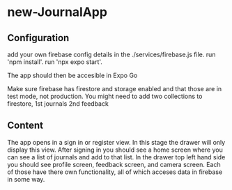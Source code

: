 # new-JournalApp

## Configuration
add your own firebase config details in the ./services/firebase.js file.
run 'npm install'.
run 'npx expo start'.

The app should then be accesible in Expo Go

Make sure firebase has firestore and storage enabled and that those are in test mode, not production.
You might need to add two collections to firestore, 1st journals 2nd feedback

## Content
The app opens in a sign in or register view.
In this stage the drawer will only display this view.
After signing in you should see a home screen where you can see a list of journals and add to that list.
In the drawer top left hand side you should see profile screen, feedback screen, and camera screen.
Each of those have there own functionality, all of which acceses data in firebase in some way.

